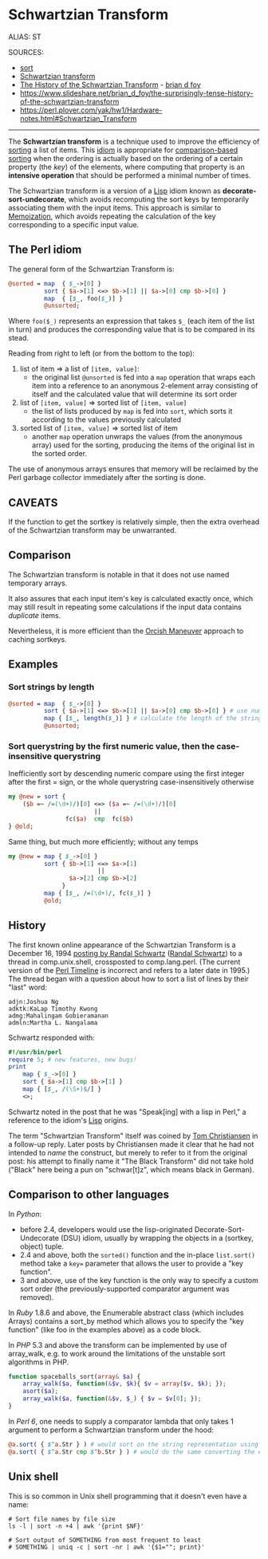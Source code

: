 # Schwartzian Transform

ALIAS: ST

SOURCES:

- [sort](https://perldoc.perl.org/functions/sort)
- [Schwartzian transform](https://en.wikipedia.org/wiki/Schwartzian_transform)
- [The History of the Schwartzian Transform](https://www.perl.com/article/the-history-of-the-schwartzian-transform/) - [brian d foy](brian-d-foy.md)
- <https://www.slideshare.net/brian_d_foy/the-surprisingly-tense-history-of-the-schwartzian-transform>
- <https://perl.plover.com/yak/hw1/Hardware-notes.html#Schwartzian_Transform>

---

The **Schwartzian transform** is a technique used to improve the efficiency of [sorting](https://en.wikipedia.org/wiki/Sorting) a list of items. This [idiom](https://en.wikipedia.org/wiki/Programming_idiom) is appropriate for [comparison-based sorting](https://en.wikipedia.org/wiki/Comparison_sort) when the ordering is actually based on the ordering of a certain property (the *key*) of the elements, where computing that property is an **intensive operation** that should be performed a minimal number of times.

The Schwartzian transform is a version of a [Lisp](https://en.wikipedia.org/wiki/Lisp_programming_language) idiom known as **decorate-sort-undecorate**, which avoids recomputing the sort keys by temporarily associating them with the input items. This approach is similar to [Memoization](Memoization.md), which avoids repeating the calculation of the key corresponding to a specific input value.

## The Perl idiom

The general form of the Schwartzian Transform is:

```perl
@sorted = map  { $_->[0] }
          sort { $a->[1] <=> $b->[1] || $a->[0] cmp $b->[0] }
          map  { [$_, foo($_)] }
          @unsorted;
```

Where `foo($_)` represents an expression that takes `$_` (each item of the list in turn) and produces the corresponding value that is to be compared in its stead.

Reading from right to left (or from the bottom to the top):

1. list of item => a list of `[item, value]`:
    - the original list `@unsorted` is fed into a `map` operation that wraps each item into a reference to an anonymous 2-element array consisting of itself and the calculated value that will determine its sort order
2. list of `[item, value]` => sorted list of `[item, value]`
    - the list of lists produced by `map` is fed into `sort`, which sorts it according to the values previously calculated
3. sorted list of `[item, value]` => sorted list of item
    - another `map` operation unwraps the values (from the anonymous array) used for the sorting, producing the items of the original list in the sorted order.

The use of anonymous arrays ensures that memory will be reclaimed by the Perl garbage collector immediately after the sorting is done.

## CAVEATS

If the function to get the sortkey is relatively simple, then the extra overhead of the Schwartzian transform may be unwarranted.

## Comparison

The Schwartzian transform is notable in that it does not use named temporary arrays.

It also assures that each input item's key is calculated exactly once, which may still result in repeating some calculations if the input data contains *duplicate* items.

Nevertheless, it is more efficient than the [Orcish Maneuver](Orcish-Maneuver.md) approach to caching sortkeys.

## Examples

### Sort strings by length

```perl
@sorted = map  { $_->[0] }
          sort { $a->[1] <=> $b->[1] || $a->[0] cmp $b->[0] } # use numeric comparison, fall back to string sort on original
          map { [$_, length($_)] } # calculate the length of the string
          @unsorted;
```

### Sort querystring by the first numeric value, then the case-insensitive querystring

Inefficiently sort by descending numeric compare using the first integer after the first = sign, or the whole querystring case-insensitively otherwise

```perl
my @new = sort {
    ($b =~ /=(\d+)/)[0] <=> ($a =~ /=(\d+)/)[0]
                        ||
                fc($a)  cmp  fc($b)
} @old;
```

Same thing, but much more efficiently; without any temps

```perl
my @new = map { $_->[0] }
          sort { $b->[1] <=> $a->[1]
                         ||
                 $a->[2] cmp $b->[2]
               }
          map { [$_, /=(\d+)/, fc($_)] }
          @old;
```

## History

The first known online appearance of the Schwartzian Transform is a December 16, 1994 [posting by Randal Schwartz](http://groups.google.com/group/comp.unix.shell/browse_frm/thread/31da970cebb30c6d?hl=en) ([Randal Schwartz](https://en.wikipedia.org/wiki/Randal_L._Schwartz)) to a thread in comp.unix.shell, crossposted to comp.lang.perl. (The current version of the [Perl Timeline](http://history.perl.org/PerlTimeline.html) is incorrect and refers to a later date in 1995.) The thread began with a question about how to sort a list of lines by their "last" word:

```text
adjn:Joshua Ng
adktk:KaLap Timothy Kwong
admg:Mahalingam Gobieramanan
admln:Martha L. Nangalama
```

Schwartz responded with:

```perl
#!/usr/bin/perl
require 5; # new features, new bugs!
print
    map { $_->[0] }
    sort { $a->[1] cmp $b->[1] }
    map { [$_, /(\S+)$/] }
    <>;
```

Schwartz noted in the post that he was "Speak\[ing\] with a lisp in Perl," a reference to the idiom's [Lisp](https://en.wikipedia.org/wiki/Lisp_%28programming_language%29) origins.

The term "Schwartzian Transform" itself was coined by [Tom Christiansen](https://en.wikipedia.org/wiki/Tom_Christiansen) in a follow-up reply. Later posts by Christiansen made it clear that he had not intended to *name* the construct, but merely to refer to it from the original post: his attempt to finally name it "The Black Transform" did not take hold ("Black" here being a pun on "schwar\[t\]z", which means black in German).

## Comparison to other languages

In *Python*:

- before 2.4, developers would use the lisp-originated Decorate-Sort-Undecorate (DSU) idiom, usually by wrapping the objects in a (sortkey, object) tuple.
- 2.4 and above, both the `sorted()` function and the in-place `list.sort()` method take a `key=` parameter that allows the user to provide a "key function".
- 3 and above, use of the key function is the only way to specify a custom sort order (the previously-supported comparator argument was removed).

In *Ruby* 1.8.6 and above, the Enumerable abstract class (which includes Arrays) contains a sort_by method which allows you to specify the "key function" (like foo in the examples above) as a code block.

In *PHP* 5.3 and above the transform can be implemented by use of array_walk, e.g. to work around the limitations of the unstable sort algorithms in PHP.

```php
function spaceballs_sort(array& $a) {
    array_walk($a, function(&$v, $k){ $v = array($v, $k); });
    asort($a);
    array_walk($a, function(&$v, $_) { $v = $v[0]; });
}
```

In *Perl 6*, one needs to supply a comparator lambda that only takes 1 argument to perform a Schwartzian transform under the hood:

```perl
@a.sort( { $^a.Str } ) # would sort on the string representation using a Schwartzian transform
@a.sort( { $^a.Str cmp $^b.Str } ) # would do the same converting the elements to compare just before each comparison.
```

## Unix shell

This is so common in Unix shell programming that it doesn't even have a name:

```shell
# Sort file names by file size
ls -l | sort -n +4 | awk '{print $NF}'

# Sort output of SOMETHING from most frequent to least
# SOMETHING | uniq -c | sort -nr | awk '{$1=""; print}'
```
